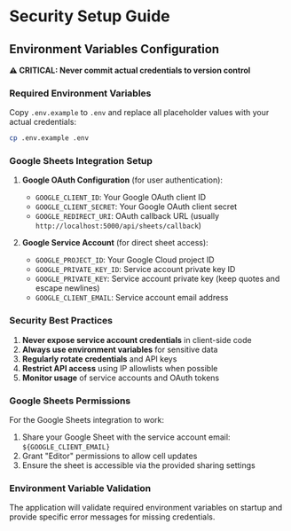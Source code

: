 # Security Setup Guide

## Environment Variables Configuration

**⚠️ CRITICAL: Never commit actual credentials to version control**

### Required Environment Variables

Copy `.env.example` to `.env` and replace all placeholder values with your actual credentials:

```bash
cp .env.example .env
```

### Google Sheets Integration Setup

1. **Google OAuth Configuration** (for user authentication):
   - `GOOGLE_CLIENT_ID`: Your Google OAuth client ID
   - `GOOGLE_CLIENT_SECRET`: Your Google OAuth client secret
   - `GOOGLE_REDIRECT_URI`: OAuth callback URL (usually `http://localhost:5000/api/sheets/callback`)

2. **Google Service Account** (for direct sheet access):
   - `GOOGLE_PROJECT_ID`: Your Google Cloud project ID
   - `GOOGLE_PRIVATE_KEY_ID`: Service account private key ID
   - `GOOGLE_PRIVATE_KEY`: Service account private key (keep quotes and escape newlines)
   - `GOOGLE_CLIENT_EMAIL`: Service account email address

### Security Best Practices

1. **Never expose service account credentials** in client-side code
2. **Always use environment variables** for sensitive data
3. **Regularly rotate credentials** and API keys
4. **Restrict API access** using IP allowlists when possible
5. **Monitor usage** of service accounts and OAuth tokens

### Google Sheets Permissions

For the Google Sheets integration to work:

1. Share your Google Sheet with the service account email: `${GOOGLE_CLIENT_EMAIL}`
2. Grant "Editor" permissions to allow cell updates
3. Ensure the sheet is accessible via the provided sharing settings

### Environment Variable Validation

The application will validate required environment variables on startup and provide specific error messages for missing credentials.